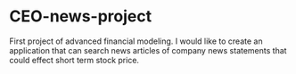 # CEO-news-project
First project of advanced financial modeling. I would like to create an application that can search news articles of company news statements that could effect short term stock price. 
